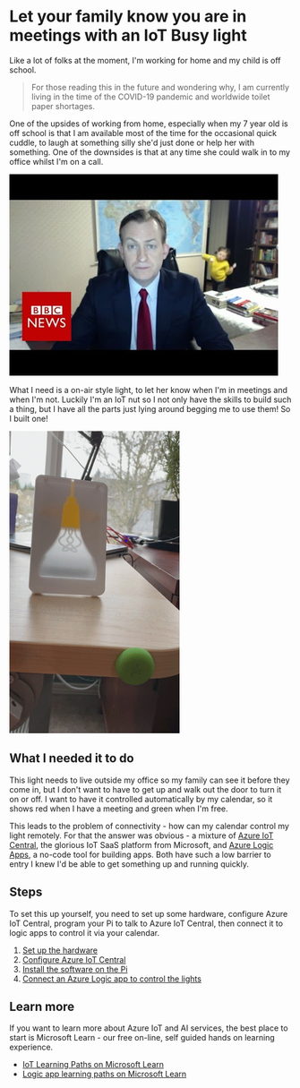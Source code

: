 # Let your family know you are in meetings with an IoT Busy light

Like a lot of folks at the moment, I'm working for home and my child is off school.

> For those reading this in the future and wondering why, I am currently living in the time of the COVID-19 pandemic and worldwide toilet paper shortages.

One of the upsides of working from home, especially when my 7 year old is off school is that I am available most of the time for the occasional quick cuddle, to laugh at something silly she'd just done or help her with something. One of the downsides is that at any time she could walk in to my office whilst I'm on a call.

![Image from BBC news of a child walking in to an office during an on-air interview](./images/kid-crashing-interview.jpg)

What I need is a on-air style light, to let her know when I'm in meetings and when I'm not. Luckily I'm an IoT nut so I not only have the skills to build such a thing, but I have all the parts just lying around begging me to use them! So I built one!

![The busy light changing from green to red to off at the press of a button](./images/BusyLight.gif)

## What I needed it to do

This light needs to live outside my office so my family can see it before they come in, but I don't want to have to get up and walk out the door to turn it on or off. I want to have it controlled automatically by my calendar, so it shows red when I have a meeting and green when I'm free.

This leads to the problem of connectivity - how can my calendar control my light remotely. For that the answer was obvious - a mixture of [Azure IoT Central](https://azure.microsoft.com/services/iot-central/?WT.mc_id=busylight-github-jabenn), the glorious IoT SaaS platform from Microsoft, and [Azure Logic Apps](https://azure.microsoft.com/services/logic-apps/?WT.mc_id=busylight-github-jabenn), a no-code tool for building apps.  Both have such a low barrier to entry I knew I'd be able to get something up and running quickly.

## Steps

To set this up yourself, you need to set up some hardware, configure Azure IoT Central, program your Pi to talk to Azure IoT Central, then connect it to logic apps to control it via your calendar.

1. [Set up the hardware](./steps/set-up-hardware.md)
2. [Configure Azure IoT Central](./steps/configure-iot-central.md)
3. [Install the software on the Pi](install-pi-software.md)
4. [Connect an Azure Logic app to control the lights](./steps/connect-logic-app.md)

## Learn more

If you want to learn more about Azure IoT and AI services, the best place to start is Microsoft Learn - our free on-line, self guided hands on learning experience.

* [IoT Learning Paths on Microsoft Learn](https://docs.microsoft.com/learn/browse/?term=IOT&WT.mc_id=busylight-github-jabenn)
* [Logic app learning paths on Microsoft Learn](https://docs.microsoft.com/learn/browse/?term=logic%20apps&WT.mc_id=busylight-github-jabenn)
